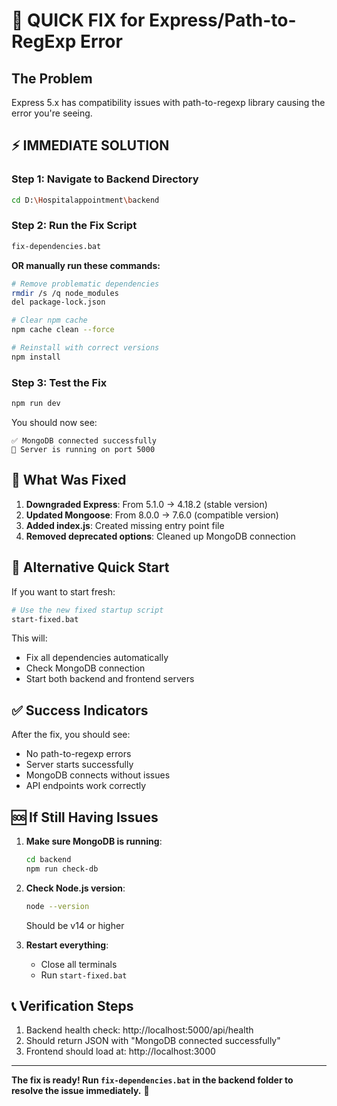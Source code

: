 # 🚨 QUICK FIX for Express/Path-to-RegExp Error

## The Problem
Express 5.x has compatibility issues with path-to-regexp library causing the error you're seeing.

## ⚡ IMMEDIATE SOLUTION

### Step 1: Navigate to Backend Directory
```bash
cd D:\Hospitalappointment\backend
```

### Step 2: Run the Fix Script
```bash
fix-dependencies.bat
```

**OR manually run these commands:**

```bash
# Remove problematic dependencies
rmdir /s /q node_modules
del package-lock.json

# Clear npm cache
npm cache clean --force

# Reinstall with correct versions
npm install
```

### Step 3: Test the Fix
```bash
npm run dev
```

You should now see:
```
✅ MongoDB connected successfully
🚀 Server is running on port 5000
```

## 🔧 What Was Fixed

1. **Downgraded Express**: From 5.1.0 → 4.18.2 (stable version)
2. **Updated Mongoose**: From 8.0.0 → 7.6.0 (compatible version)
3. **Added index.js**: Created missing entry point file
4. **Removed deprecated options**: Cleaned up MongoDB connection

## 🚀 Alternative Quick Start

If you want to start fresh:

```bash
# Use the new fixed startup script
start-fixed.bat
```

This will:
- Fix all dependencies automatically
- Check MongoDB connection
- Start both backend and frontend servers

## ✅ Success Indicators

After the fix, you should see:
- No path-to-regexp errors
- Server starts successfully
- MongoDB connects without issues
- API endpoints work correctly

## 🆘 If Still Having Issues

1. **Make sure MongoDB is running**:
   ```bash
   cd backend
   npm run check-db
   ```

2. **Check Node.js version**:
   ```bash
   node --version
   ```
   Should be v14 or higher

3. **Restart everything**:
   - Close all terminals
   - Run `start-fixed.bat`

## 📞 Verification Steps

1. Backend health check: http://localhost:5000/api/health
2. Should return JSON with "MongoDB connected successfully"
3. Frontend should load at: http://localhost:3000

---

**The fix is ready! Run `fix-dependencies.bat` in the backend folder to resolve the issue immediately.** 🎯